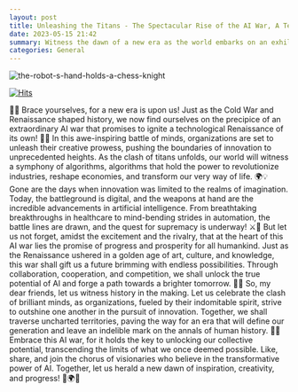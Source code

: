 ```yaml
---
layout: post
title: Unleashing the Titans - The Spectacular Rise of the AI War, A Technological Renaissance!
date: 2023-05-15 21:42
summary: Witness the dawn of a new era as the world embarks on an exhilarating AI war, a battle of minds that rivals the transformative epochs of the Cold War and the Renaissance. Organizations, armed with the remarkable power of artificial intelligence, are poised to unleash an unprecedented wave of innovation. 
categories: General
---
```

<img src="https://i.ibb.co/nRLCBs6/the-robot-s-hand-holds-a-chess-knight.jpg" alt="the-robot-s-hand-holds-a-chess-knight" border="0">

[![Hits](https://hits.seeyoufarm.com/api/count/incr/badge.svg?url=https%3A%2F%2Fcodeslord.github.io&count_bg=%232CD91B&title_bg=%23000000&icon=probot.svg&icon_color=%23E7E7E7&title=hits&edge_flat=false)](https://hits.seeyoufarm.com)

🌟✨ Brace yourselves, for a new era is upon us! Just as the Cold War and Renaissance shaped history, we now find ourselves on the precipice of an extraordinary AI war that promises to ignite a technological Renaissance of its own! 🚀🔥
In this awe-inspiring battle of minds, organizations are set to unleash their creative prowess, pushing the boundaries of innovation to unprecedented heights. As the clash of titans unfolds, our world will witness a symphony of algorithms, algorithms that hold the power to revolutionize industries, reshape economies, and transform our very way of life. 🌍💡
Gone are the days when innovation was limited to the realms of imagination. Today, the battleground is digital, and the weapons at hand are the incredible advancements in artificial intelligence. From breathtaking breakthroughs in healthcare to mind-bending strides in automation, the battle lines are drawn, and the quest for supremacy is underway! ⚔️🔬
But let us not forget, amidst the excitement and the rivalry, that at the heart of this AI war lies the promise of progress and prosperity for all humankind. Just as the Renaissance ushered in a golden age of art, culture, and knowledge, this war shall gift us a future brimming with endless possibilities. Through collaboration, cooperation, and competition, we shall unlock the true potential of AI and forge a path towards a brighter tomorrow. 🌈🌱
So, my dear friends, let us witness history in the making. Let us celebrate the clash of brilliant minds, as organizations, fueled by their indomitable spirit, strive to outshine one another in the pursuit of innovation. Together, we shall traverse uncharted territories, paving the way for an era that will define our generation and leave an indelible mark on the annals of human history. 💫🌟
Embrace this AI war, for it holds the key to unlocking our collective potential, transcending the limits of what we once deemed possible. Like, share, and join the chorus of visionaries who believe in the transformative power of AI. Together, let us herald a new dawn of inspiration, creativity, and progress! 🚀🌍✨